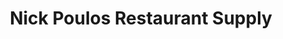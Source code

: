 ---
title: "Nick Poulos Restaurant Supply"
url: /midland-park/nick-poulos-restaurant-supply/
shop: kitchen
---